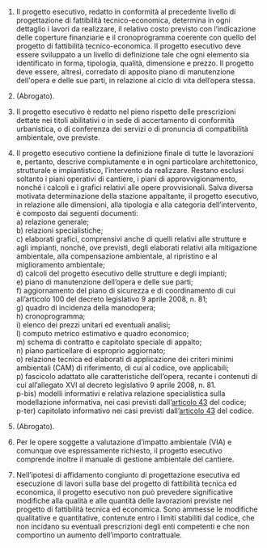 1. Il progetto esecutivo, redatto in conformità al precedente livello di progettazione di fattibilità tecnico-economica, determina in ogni dettaglio i lavori da realizzare, il relativo costo previsto con l’indicazione delle coperture finanziarie e il cronoprogramma coerente con quello del progetto di fattibilità tecnico-economica. Il progetto esecutivo deve essere sviluppato a un livello di definizione tale che ogni elemento sia identificato in forma, tipologia, qualità, dimensione e prezzo. Il progetto deve essere, altresì, corredato di apposito piano di manutenzione dell'opera e delle sue parti, in relazione al ciclo di vita dell’opera stessa.

2. (Abrogato).

3. Il progetto esecutivo è redatto nel pieno rispetto delle prescrizioni dettate nei titoli abilitativi o in sede di accertamento di conformità urbanistica, o di conferenza dei servizi o di pronuncia di compatibilità ambientale, ove previste.

4. Il progetto esecutivo contiene la definizione finale di tutte le lavorazioni e, pertanto, descrive compiutamente e in ogni particolare architettonico, strutturale e impiantistico, l’intervento da realizzare. Restano esclusi soltanto i piani operativi di cantiere, i piani di approvvigionamento, nonché i calcoli e i grafici relativi alle opere provvisionali. Salva diversa motivata determinazione della stazione appaltante, il progetto esecutivo, in relazione alle dimensioni, alla tipologia e alla categoria dell’intervento, è composto dai seguenti documenti:<br>a) relazione generale;<br>b) relazioni specialistiche;<br>c) elaborati grafici, comprensivi anche di quelli relativi alle strutture e agli impianti, nonché, ove previsti, degli elaborati relativi alla mitigazione ambientale, alla compensazione ambientale, al ripristino e al miglioramento ambientale;<br>d) calcoli del progetto esecutivo delle strutture e degli impianti;<br>e) piano di manutenzione dell’opera e delle sue parti;<br>f) aggiornamento del piano di sicurezza e di coordinamento di cui all’articolo 100 del decreto legislativo 9 aprile 2008, n. 81;<br>g) quadro di incidenza della manodopera;<br>h) cronoprogramma;<br>i) elenco dei prezzi unitari ed eventuali analisi;<br>l) computo metrico estimativo e quadro economico;<br>m) schema di contratto e capitolato speciale di appalto;<br>n) piano particellare di esproprio aggiornato;<br>o) relazione tecnica ed elaborati di applicazione dei criteri minimi ambientali (CAM) di riferimento, di cui al codice, ove applicabili;<br>p) fascicolo adattato alle caratteristiche dell’opera, recante i contenuti di cui all’allegato XVI al decreto legislativo 9 aprile 2008, n. 81.<br>p-bis) modelli informativi e relativa relazione specialistica sulla modellazione informativa, nei casi previsti dall’[articolo 43](/articolo-43/2) del codice; <br>p-ter) capitolato informativo nei casi previsti dall’[articolo 43](/articolo-43/2) del codice.

5. (Abrogato).

6. Per le opere soggette a valutazione d’impatto ambientale (VIA) e comunque ove espressamente richiesto, il progetto esecutivo comprende inoltre il manuale di gestione ambientale del cantiere.

7. Nell’ipotesi di affidamento congiunto di progettazione esecutiva ed esecuzione di lavori sulla base del progetto di fattibilità tecnica ed economica, il progetto esecutivo non può prevedere significative modifiche alla qualità e alle quantità delle lavorazioni previste nel progetto di fattibilità tecnica ed economica. Sono ammesse le modifiche qualitative e quantitative, contenute entro i limiti stabiliti dal codice, che non incidano su eventuali prescrizioni degli enti competenti e che non comportino un aumento dell’importo contrattuale.